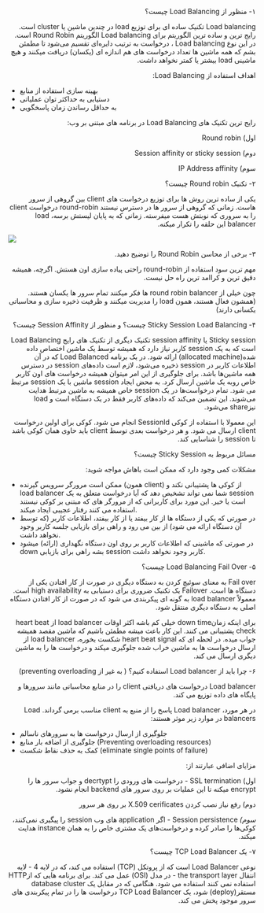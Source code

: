 <!-- Output copied to clipboard! -->

<!-----

Yay, no errors, warnings, or alerts!

Conversion time: 0.399 seconds.


Using this Markdown file:

1. Paste this output into your source file.
2. See the notes and action items below regarding this conversion run.
3. Check the rendered output (headings, lists, code blocks, tables) for proper
   formatting and use a linkchecker before you publish this page.

Conversion notes:

* Docs to Markdown version 1.0β33
* Thu Feb 03 2022 00:40:51 GMT-0800 (PST)
* Source doc: Load Balancing
----->


<p dir="rtl">
۱- منظور از Load Balancing چیست؟ </p>


<p dir="rtl">
Load balancing  تکنیک ساده ای برای توزیع load  در چندین ماشین یا cluster است. رایج ترین و ساده ترین الگوریتم برای Load balancing الگوریتم  Round Robin  است.  در این نوع Load balancing ، درخواست به ترتیب دایره‌ای تقسیم می‌شود تا مطمئن بشم که همه ماشین ها تعداد درخواست های هم اندازه ای (یکسان) دریافت میکنند و هیچ ماشینی load بیشتر یا کمتر نخواهد داشت. </p>


<p dir="rtl">
اهداف استفاده از Load Balancing:</p>




* بهینه سازی استفاده از منابع
* دستیابی به حداکثر توان عملیاتی
* به حداقل رساندن زمان پاسخگویی

<p dir="rtl">
رایج ترین تکنیک های Load Balancing در برنامه های مبتنی بر وب:</p>


<p dir="rtl">
اول) Round robin</p>


<p dir="rtl">
دوم) Session affinity or sticky session</p>


<p dir="rtl">
سوم) IP Address affinity</p>


<p dir="rtl">
۲- تکنیک Round robin چیست؟ </p>


<p dir="rtl">
یکی از ساده ترین روش ها برای توزیع درخواست های client بین گروهی از سرور هاست. زمانی که گروهی از سرور ها در دسترس نیستند round-robin درخواست client را به  سروری که نوبتش هست میفرسته. زمانی که به پایان لیستش برسه، load balancer این حلقه را تکرار میکنه. </p>


![](https://raw.githubusercontent.com/behroozmirzaie7/design-and-architecture/feature/add_load_balancing/Load%20Balancing/round-robin.png)

<p dir="rtl">
۳- برخی از محاسن Round Robin را توضیح دهید. </p>


<p dir="rtl">
مهم ترین سود استفاده از round-robin راحتی پیاده سازی اون هستش. اگرچه، همیشه دقیق ترین و کراامد ترین راه حل نیست. </p>


<p dir="rtl">
چون خیلی از round robin balancer ها فکر میکنند تمام سرور ها یکسان هستند.(همشون فعال هستند، همون load را مدیریت میکنند و ظرفیت ذخیره سازی و محاسباتی یکسانی دارند) </p>


<p dir="rtl">
۴- Sticky Session Load Balancing چیست؟ و  منظور از Session Affinity چیست؟</p>


<p dir="rtl">
Sticky session یا session affinity تکنیک دیگری از تکنیک های رایج Load Balancing است که به یک session کاربر نیاز دارد که همیشه توسط یک ماشین اختصاص داده شده(allocated machine)  ارائه شود. در یک برنامه Load Balanced  که در آن اطلاعات کاربر در session  ذخیره می‌شود، لازم است داده‌های session در دسترس همه ماشین‌ها باشد. برای جلوگیری از این امر میتوان همیشه درخواست های اون کاربر خاص روبه یک ماشین ارسال کرد. به محض ایجاد session  ماشین با یک session مرتبط می شود. تمام درخواست‌ها در یک session  خاص همیشه به ماشین مرتبط هدایت می‌شوند. این تضمین می‌کند که داده‌های کاربر فقط در یک دستگاه است و load  نیزshare می‌شود.</p>


<p dir="rtl">
این معمولا با استفاده از کوکی SessionId انجام می شود. کوکی برای اولین درخواست client ارسال می شود. و هر درخواست بعدی توسط client باید حاوی همان کوکی باشد تا session را شناسایی کند.</p>


<p dir="rtl">
مسائل مربوط به Sticky Session چیست؟</p>


<p dir="rtl">
مشکلات کمی وجود دارد که ممکن است باهاش مواجه شوید:</p>




* ممکن است مرورگر سرویس گیرنده (همون client) از کوکی ها پشتیبانی نکند و load balancer  شما نمی تواند تشخیص دهد که آیا درخواست متعلق به یک session است یا خیر. این مورد برای کاربرانی که از مرورگر های که مبتنی بر کوکی نیستند استفاده می کنند رفتار عجیبی ایجاد میکند.
* در صورتی که یکی از دستگاه ها از کار بیفتد یا از کار بیفتد، اطلاعات کاربر (که توسط آن دستگاه ارائه می شود) از بین می رود و راهی برای بازیابی جلسه کاربر وجود نخواهد داشت.
* در صورتی که ماشینی که اطلاعات کاربر بر روی اون دستگاه نگهداری (ارائه) میشود down بشه راهی برای بازیابی session کاربر وجود نخواهد داشت.

<p dir="rtl">
۵- Load Balancing Fail Over چیست؟</p>


<p dir="rtl">
Fail over به معنای سوئیچ کردن به دستگاه دیگری در صورت از کار افتادن یکی از دستگاه ها است. Failover یک تکنیک ضروری برای دستیابی به high availability است. معمولاً load balancer  به گونه ای پیکربندی می شود که در صورت از کار افتادن دستگاه اصلی به دستگاه دیگری منتقل شود.</p>


<p dir="rtl">
برای اینکه زمانdown time خیلی کم باشه اکثر اوقات load balancer از heart beat check پشتیبانی می کنند. این کار باعث میشه مطمئن باشیم که ماشین مقصد همیشه جواب میده. در لحظه ای که heart beat signal شکست بخوره، load balancer از ارسال درخواست ها به ماشین خراب شده جلوگیری میکند و درخواست ها را به ماشین دیگری ارسال می کند. </p>


<p dir="rtl">
۶- چرا باید از Load balancer استفاده کنیم؟ ( به غیر از preventing overloading)</p>


<p dir="rtl">
Load balancer درخواست های دریافتی client  را در منابع محاسباتی مانند سرورها و پایگاه های داده توزیع می کند.</p>


<p dir="rtl">
در هر مورد، Load balancer پاسخ را از منبع به client  مناسب برمی گرداند. Load balancers در موارد زیر موثر هستند:</p>




* جلوگیری از ارسال درخواست ها به سرورهای ناسالم
* جلوگیری از اضافه بار منابع (Preventing overloading resources)
* کمک به حذف نقاط شکست (eliminate single points of failure)

<p dir="rtl">
مزایای اضافی عبارتند از:</p>


<p dir="rtl">
اول) SSL termination - درخواست های ورودی را decrtypt  و جواب سرور ها را encrypt  میکنه تا این عملیات بر روی سرور های backend انجام نشود. </p>


<p dir="rtl">
دوم) رفع نیاز نصب کردن X.509 cerificates بر روی هر سرور </p>


<p dir="rtl">
<em>سوم) </em>Session persistence - اگر application های وب session را پیگیری نمی‌کنند، کوکی‌ها را صادر کرده و درخواست‌های یک مشتری خاص را به همان instance  هدایت میکند.</p>


<p dir="rtl">
۷- یک TCP Load Balancer چیست؟</p>


<p dir="rtl">
نوعی Load Balancer است که از پروتکل (TCP) استفاده می کند، که در لایه 4 - لایه انتقال the transport layer - در مدل (OSI) عمل می کند.  برای برنامه هایی که ازHTTP استفاده نمی کنند استفاده می شود. هنگامی که در مقابل یک database cluster  مستقر(deploy)  شود، یک TCP Load Balancer درخواست ها را در تمام پیکربندی های سرور موجود پخش می کند.</p>

